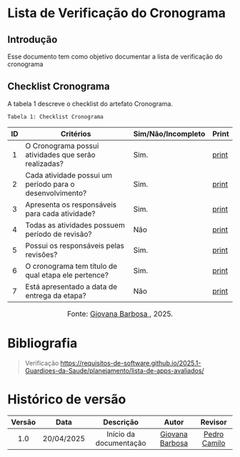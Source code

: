 # Lista de Verificação do Cronograma

## Introdução
Esse documento tem como objetivo documentar a lista de verificação do cronograma 

## Checklist Cronograma
A tabela 1 descreve o checklist do artefato Cronograma.

    Tabela 1: Checklist Cronograma

|ID| Critérios                             | Sim/Não/Incompleto        | Print
| :----: | --------- | ---------- | ---------- | 
| 1 | O Cronograma possui atividades que serão realizadas?| Sim.| [print](https://drive.google.com/file/d/1SNVtO1Dbi5h7drkfLvD2yurDPu55ua2I/view?usp=sharing) |
| 2 | Cada atividade possui um período para o desenvolvimento?| Sim.| [print](https://drive.google.com/file/d/1SNVtO1Dbi5h7drkfLvD2yurDPu55ua2I/view?usp=sharing) |
| 3 | Apresenta os responsáveis para cada atividade?| Sim.| [print](https://drive.google.com/file/d/1SNVtO1Dbi5h7drkfLvD2yurDPu55ua2I/view?usp=sharing) |
| 4 | Todas as atividades possuem período de revisão?| Não| [print](https://drive.google.com/file/d/1SNVtO1Dbi5h7drkfLvD2yurDPu55ua2I/view?usp=sharing) |
| 5 | Possui os responsáveis pelas revisões? | Sim.| [print](https://drive.google.com/file/d/1SNVtO1Dbi5h7drkfLvD2yurDPu55ua2I/view?usp=sharing) |
| 6 | O cronograma tem título de qual etapa ele pertence?| Sim.| [print](https://drive.google.com/file/d/1SNVtO1Dbi5h7drkfLvD2yurDPu55ua2I/view?usp=sharing) |
| 7 | Está apresentado a data de entrega da etapa? |Não| [print](https://drive.google.com/file/d/1SNVtO1Dbi5h7drkfLvD2yurDPu55ua2I/view?usp=sharing) |

<font size="3"><p style="text-align: center">Fonte: [Giovana Barbosa ](https://github.com/gio221), 2025.</p></font>

# Bibliografia
> Verificação https://requisitos-de-software.github.io/2025.1-Guardioes-da-Saude/planejamento/lista-de-apps-avaliados/


# Histórico de versão

| Versão |    Data    |       Descrição        |                     Autor                      |                  Revisor                   |
| :----: | :--------: | :--------------------: | :--------------------------------------------: | :----------------------------------------: |
|  1.0   | 20/04/2025 | Início da documentação | [Giovana Barbosa ](https://github.com/gio221)  |[Pedro Camilo](https://github.com/PedrooCamilo)  |